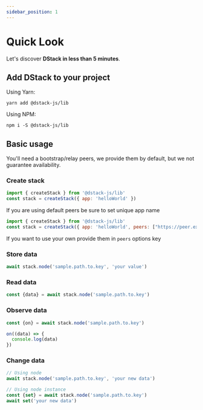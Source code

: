 ```yaml
---
sidebar_position: 1
---
```


# Quick Look

Let's discover **DStack in less than 5 minutes**.

## Add DStack to your project

Using Yarn:
```shell
yarn add @dstack-js/lib
```

Using NPM:
```shell
npm i -S @dstack-js/lib
```

## Basic usage
You'll need a bootstrap/relay peers, we provide them by default, but we not guarantee availability.

### Create stack
```javascript
import { createStack } from '@dstack-js/lib'
const stack = createStack({ app: 'helloWorld' })
```
If you are using default peers be sure to set unique app name

```javascript
import { createStack } from '@dstack-js/lib'
const stack = createStack({ app: 'helloWorld', peers: ["https://peer.example.com/dstack"] })
```
If you want to use your own provide them in `peers` options key

### Store data
```javascript
await stack.node('sample.path.to.key', 'your value')
```

### Read data
```javascript
const {data} = await stack.node('sample.path.to.key')
```

### Observe data
```javascript
const {on} = await stack.node('sample.path.to.key')

on((data) => {
  console.log(data)
})
```

### Change data
```javascript
// Using node
await stack.node('sample.path.to.key', 'your new data')

// Using node instance
const {set} = await stack.node('sample.path.to.key')
await set('your new data')
```
